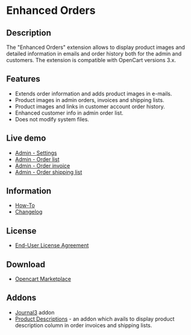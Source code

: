 # Enhanced Orders

## Description
The "Enhanced Orders" extension allows to display product images and detailed information in emails and order history both for the admin and customers.
The extension is compatible with OpenCart versions 3.x.

## Features
* Extends order information and adds product images in e-mails.
* Product images in admin orders, invoices and shipping lists.
* Product images and links in customer account order history.
* Enhanced customer info in admin order list.
* Does not modify system files.

## Live demo
* [Admin - Settings](http://ocmod.freevar.com/oc3020/a/admin/index.php?route=extension/module/enhanced_orders)
* [Admin - Order list](http://ocmod.freevar.com/oc3020/a/admin/index.php?route=sale/order)
* [Admin - Order invoice](http://ocmod.freevar.com/oc3020/a/admin/index.php?route=sale/order/invoice&order_id=1)
* [Admin - Order shipping list](http://ocmod.freevar.com/oc3020/a/admin/index.php?route=sale/order/shipping&order_id=1)

## Information
* [How-To](doc/HOWTO.md)
* [Changelog](doc/CHANGELOG.md)

## License
* [End-User License Agreement](EULA.txt)

## Download
* [Opencart Marketplace](https://www.opencart.com/index.php?route=marketplace/extension/info&extension_id=37121)

## Addons
* [Journal3](https://github.com/ocmod-space/ocmod-enhanced-orders/raw/main/add/journal3/zip/enhanced-orders--journal3.ocmod.zip) addon
* [Product Descriptions](https://github.com/ocmod-space/ocmod-enhanced-orders/raw/main/add/product-descriptions/zip/enhanced-orders--product-descriptions.ocmod.zip) - an addon which avails to display product description column in order invoices and shipping lists.
